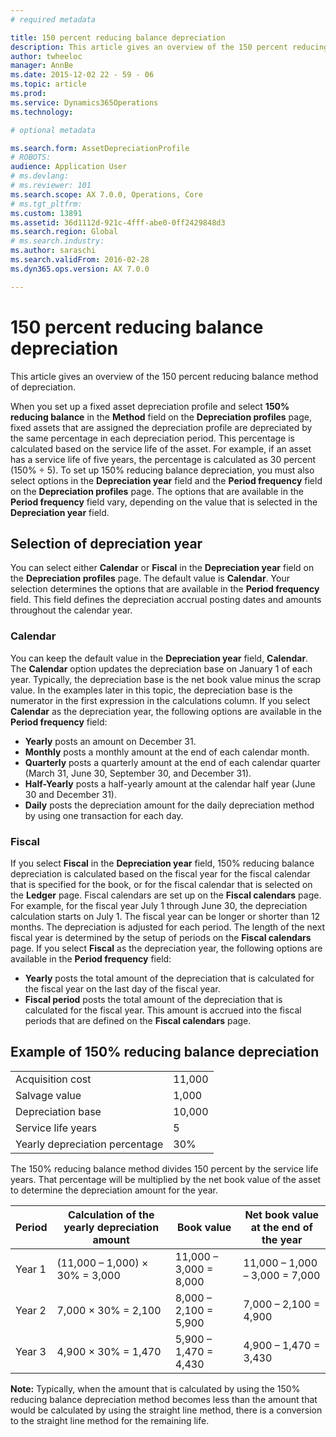 ```yaml
---
# required metadata

title: 150 percent reducing balance depreciation
description: This article gives an overview of the 150 percent reducing balance method of depreciation.
author: twheeloc
manager: AnnBe
ms.date: 2015-12-02 22 - 59 - 06
ms.topic: article
ms.prod: 
ms.service: Dynamics365Operations
ms.technology: 

# optional metadata

ms.search.form: AssetDepreciationProfile
# ROBOTS: 
audience: Application User
# ms.devlang: 
# ms.reviewer: 101
ms.search.scope: AX 7.0.0, Operations, Core
# ms.tgt_pltfrm: 
ms.custom: 13891
ms.assetid: 36d1112d-921c-4fff-abe0-0ff2429848d3
ms.search.region: Global
# ms.search.industry: 
ms.author: saraschi
ms.search.validFrom: 2016-02-28
ms.dyn365.ops.version: AX 7.0.0

---
```


# 150 percent reducing balance depreciation

This article gives an overview of the 150 percent reducing balance method of depreciation.

When you set up a fixed asset depreciation profile and select **150% reducing balance** in the **Method** field on the **Depreciation profiles** page, fixed assets that are assigned the depreciation profile are depreciated by the same percentage in each depreciation period. This percentage is calculated based on the service life of the asset. For example, if an asset has a service life of five years, the percentage is calculated as 30 percent (150% ÷ 5). To set up 150% reducing balance depreciation, you must also select options in the **Depreciation year** field and the **Period frequency** field on the **Depreciation profiles** page. The options that are available in the **Period frequency** field vary, depending on the value that is selected in the **Depreciation year** field.

## Selection of depreciation year
You can select either **Calendar** or **Fiscal** in the **Depreciation year** field on the **Depreciation profiles** page. The default value is **Calendar**. Your selection determines the options that are available in the **Period frequency** field. This field defines the depreciation accrual posting dates and amounts throughout the calendar year.

### Calendar

You can keep the default value in the **Depreciation year** field, **Calendar**. The **Calendar** option updates the depreciation base on January 1 of each year. Typically, the depreciation base is the net book value minus the scrap value. In the examples later in this topic, the depreciation base is the numerator in the first expression in the calculations column. If you select **Calendar** as the depreciation year, the following options are available in the **Period frequency** field:

-   **Yearly** posts an amount on December 31.
-   **Monthly** posts a monthly amount at the end of each calendar month.
-   **Quarterly** posts a quarterly amount at the end of each calendar quarter (March 31, June 30, September 30, and December 31).
-   **Half-Yearly** posts a half-yearly amount at the calendar half year (June 30 and December 31).
-   **Daily** posts the depreciation amount for the daily depreciation method by using one transaction for each day.

### Fiscal

If you select **Fiscal** in the **Depreciation year** field, 150% reducing balance depreciation is calculated based on the fiscal year for the fiscal calendar that is specified for the book, or for the fiscal calendar that is selected on the **Ledger** page. Fiscal calendars are set up on the **Fiscal calendars** page. For example, for the fiscal year July 1 through June 30, the depreciation calculation starts on July 1. The fiscal year can be longer or shorter than 12 months. The depreciation is adjusted for each period. The length of the next fiscal year is determined by the setup of periods on the **Fiscal calendars** page. If you select **Fiscal** as the depreciation year, the following options are available in the **Period frequency** field:

-   **Yearly** posts the total amount of the depreciation that is calculated for the fiscal year on the last day of the fiscal year.
-   **Fiscal period** posts the total amount of the depreciation that is calculated for the fiscal year. This amount is accrued into the fiscal periods that are defined on the **Fiscal calendars** page.

## Example of 150% reducing balance depreciation
|                                |        |
|--------------------------------|--------|
| Acquisition cost               | 11,000 |
| Salvage value                  | 1,000  |
| Depreciation base              | 10,000 |
| Service life years             | 5      |
| Yearly depreciation percentage | 30%    |

The 150% reducing balance method divides 150 percent by the service life years. That percentage will be multiplied by the net book value of the asset to determine the depreciation amount for the year.

| Period | Calculation of the yearly depreciation amount | Book value             | Net book value at the end of the year |
|--------|-----------------------------------------------|------------------------|---------------------------------------|
| Year 1 | (11,000 – 1,000) × 30% = 3,000                | 11,000 – 3,000 = 8,000 | 11,000 – 1,000 – 3,000 = 7,000        |
| Year 2 | 7,000 × 30% = 2,100                           | 8,000 – 2,100 = 5,900  | 7,000 – 2,100 = 4,900                 |
| Year 3 | 4,900 × 30% = 1,470                           | 5,900 – 1,470 = 4,430  | 4,900 – 1,470 = 3,430                 |

**Note:** Typically, when the amount that is calculated by using the 150% reducing balance depreciation method becomes less than the amount that would be calculated by using the straight line method, there is a conversion to the straight line method for the remaining life.


